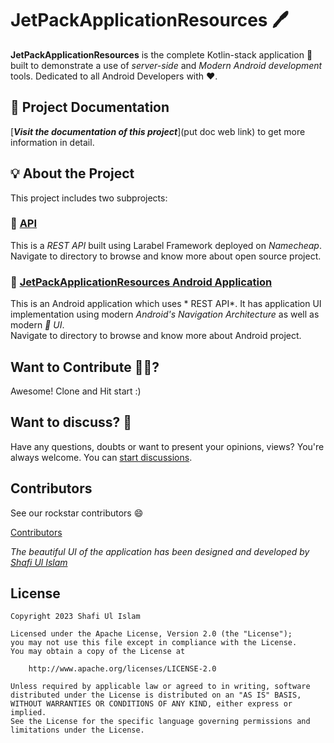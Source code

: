 # JetPackApplicationResources 🖊️

**JetPackApplicationResources** is the complete Kotlin-stack application 📱 built to demonstrate a use of *server-side* and *Modern Android development* tools. Dedicated to all Android Developers with ❤️.


## 📄 Project Documentation

[_**Visit the documentation of this project**_](put doc web link) to get more information in detail.

## 💡 About the Project

This project includes two subprojects:

### 🔹 [API]()

This is a *REST API* built using Larabel Framework deployed on *Namecheap*.  
Navigate to []() directory to browse and know more about open source project.

### 🔹 [JetPackApplicationResources Android Application]()

This is an Android application which uses * REST API*. It has application UI implementation using modern *Android's Navigation Architecture* as well as modern *🚀  UI*.  
Navigate to []() directory to browse and know more about Android project.

## Want to Contribute 🙋‍♂️?

Awesome! Clone and Hit start :)


## Want to discuss? 💬

Have any questions, doubts or want to present your opinions, views? You're always welcome. You can [start discussions](https://www.linkedin.com/in/jonyszone/).

## Contributors

See our rockstar contributors :smile:

[Contributors]()

_The beautiful UI of the application has been designed and developed by [Shafi Ul Islam ](https://github.com/jonyszone)_

## License

```
Copyright 2023 Shafi Ul Islam 

Licensed under the Apache License, Version 2.0 (the "License");
you may not use this file except in compliance with the License.
You may obtain a copy of the License at

    http://www.apache.org/licenses/LICENSE-2.0

Unless required by applicable law or agreed to in writing, software
distributed under the License is distributed on an "AS IS" BASIS,
WITHOUT WARRANTIES OR CONDITIONS OF ANY KIND, either express or implied.
See the License for the specific language governing permissions and
limitations under the License.
```
